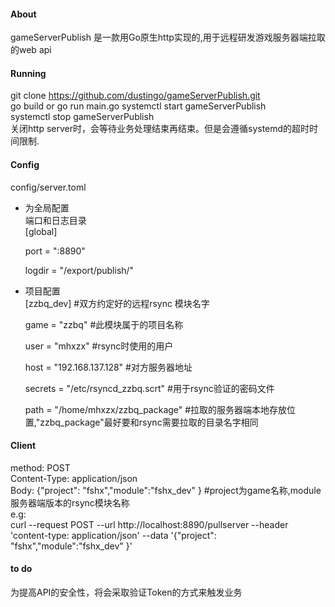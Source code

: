 #### About
gameServerPublish 是一款用Go原生http实现的,用于远程研发游戏服务器端拉取的web api

#### Running
git clone https://github.com/dustingo/gameServerPublish.git  
go build or go run main.go
systemctl start gameServerPublish  
systemctl stop gameServerPublish  
关闭http server时，会等待业务处理结束再结束。但是会遵循systemd的超时时间限制.
#### Config
config/server.toml
- 为全局配置 \
  端口和日志目录  
  [global]

  port = ":8890"

  logdir = "/export/publish/"

- 项目配置 \
  [zzbq_dev] #双方约定好的远程rsync 模块名字

  game = "zzbq" #此模块属于的项目名称

  user = "mhxzx" #rsync时使用的用户

  host = "192.168.137.128" #对方服务器地址

  secrets = "/etc/rsyncd_zzbq.scrt" #用于rsync验证的密码文件

  path = "/home/mhxzx/zzbq_package" #拉取的服务器端本地存放位置,"zzbq_package"最好要和rsync需要拉取的目录名字相同

#### Client
method: POST  
Content-Type: application/json  
Body: {"project": "fshx","module":"fshx_dev" } #project为game名称,module 服务器端版本的rsync模块名称  
e.g:  
curl --request POST   --url http://localhost:8890/pullserver   --header 'content-type: application/json'    --data '{"project": "fshx","module":"fshx_dev" }'
#### to do
为提高API的安全性，将会采取验证Token的方式来触发业务
